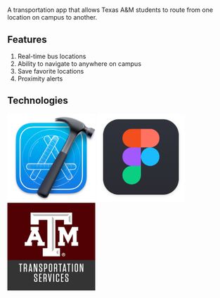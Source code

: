 <h1><Aggie Transit img align = "right" height = "50" width = "50" src="Logos/App Logo.png"></h1>
 A transportation app that allows Texas A&M students to route from one location on campus to another. 

## Features
1. Real-time bus locations 
2. Ability to navigate to anywhere on campus
3. Save favorite locations
4. Proximity alerts

## Technologies
<img src = "Logos/Xcode Logo.png" width = 200 height = 200>
<img src = "Logos/Figma Logo.png" width = 200 height = 200>
<img src = "Logos/Tamu Transportation Services Logo.png" width = 200 height = 200>




